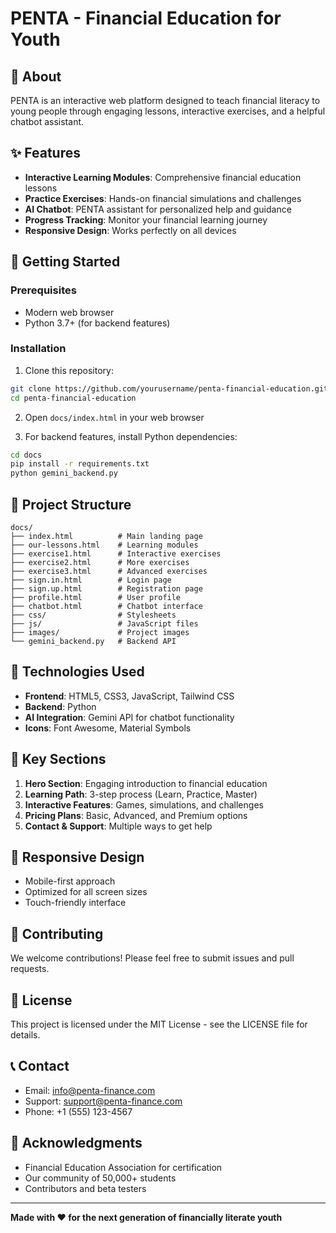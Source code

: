 # PENTA - Financial Education for Youth

## 🎯 About
PENTA is an interactive web platform designed to teach financial literacy to young people through engaging lessons, interactive exercises, and a helpful chatbot assistant.

## ✨ Features
- **Interactive Learning Modules**: Comprehensive financial education lessons
- **Practice Exercises**: Hands-on financial simulations and challenges
- **AI Chatbot**: PENTA assistant for personalized help and guidance
- **Progress Tracking**: Monitor your financial learning journey
- **Responsive Design**: Works perfectly on all devices

## 🚀 Getting Started

### Prerequisites
- Modern web browser
- Python 3.7+ (for backend features)

### Installation
1. Clone this repository:
```bash
git clone https://github.com/yourusername/penta-financial-education.git
cd penta-financial-education
```

2. Open `docs/index.html` in your web browser

3. For backend features, install Python dependencies:
```bash
cd docs
pip install -r requirements.txt
python gemini_backend.py
```

## 📁 Project Structure
```
docs/
├── index.html          # Main landing page
├── our-lessons.html    # Learning modules
├── exercise1.html      # Interactive exercises
├── exercise2.html      # More exercises
├── exercise3.html      # Advanced exercises
├── sign.in.html        # Login page
├── sign.up.html        # Registration page
├── profile.html        # User profile
├── chatbot.html        # Chatbot interface
├── css/                # Stylesheets
├── js/                 # JavaScript files
├── images/             # Project images
└── gemini_backend.py   # Backend API
```

## 🎨 Technologies Used
- **Frontend**: HTML5, CSS3, JavaScript, Tailwind CSS
- **Backend**: Python
- **AI Integration**: Gemini API for chatbot functionality
- **Icons**: Font Awesome, Material Symbols

## 🌟 Key Sections
1. **Hero Section**: Engaging introduction to financial education
2. **Learning Path**: 3-step process (Learn, Practice, Master)
3. **Interactive Features**: Games, simulations, and challenges
4. **Pricing Plans**: Basic, Advanced, and Premium options
5. **Contact & Support**: Multiple ways to get help

## 📱 Responsive Design
- Mobile-first approach
- Optimized for all screen sizes
- Touch-friendly interface

## 🤝 Contributing
We welcome contributions! Please feel free to submit issues and pull requests.

## 📄 License
This project is licensed under the MIT License - see the LICENSE file for details.

## 📞 Contact
- Email: info@penta-finance.com
- Support: support@penta-finance.com
- Phone: +1 (555) 123-4567

## 🙏 Acknowledgments
- Financial Education Association for certification
- Our community of 50,000+ students
- Contributors and beta testers

---

**Made with ❤️ for the next generation of financially literate youth**
